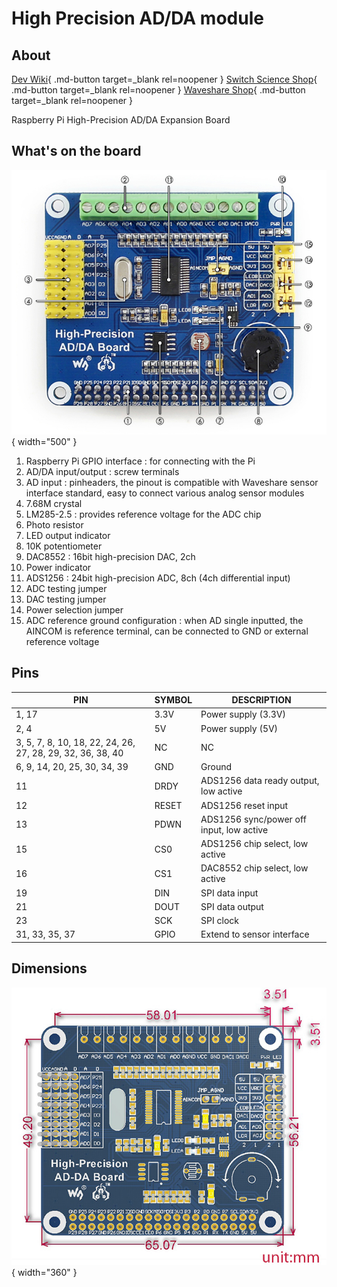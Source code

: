 # High Precision AD/DA module

## About
[Dev Wiki](https://www.waveshare.com/wiki/High-Precision_AD/DA_Board){ .md-button target=_blank rel=noopener }
[Switch Science Shop](https://www.switch-science.com/products/7539?srsltid=AfmBOoov_O4_5KQ-dzdoikI8PUBTkQR9psVJ4mIv1gOg4gdYmNRye9Ep){  .md-button target=_blank rel=noopener }
[Waveshare Shop](https://www.waveshare.com/high-precision-ad-da-board.htm){  .md-button target=_blank rel=noopener }

Raspberry Pi High-Precision AD/DA Expansion Board


## What's on the board

![High precision AD/DA board](../../images/High-Precision-AD-DA-Board-intro.jpg){ width="500" }

1. Raspberry Pi GPIO interface : for connecting with the Pi
2. AD/DA input/output : screw terminals
3. AD input : pinheaders, the pinout is compatible with Waveshare sensor interface standard, easy to connect various analog sensor modules
4. 7.68M crystal
5. LM285-2.5 : provides reference voltage for the ADC chip
6. Photo resistor
7. LED output indicator
8. 10K potentiometer
9. DAC8552 : 16bit high-precision DAC, 2ch
10. Power indicator
11. ADS1256 : 24bit high-precision ADC, 8ch (4ch differential input)
12. ADC testing jumper
13. DAC testing jumper
14. Power selection jumper
15. ADC reference ground configuration : when AD single inputted, the AINCOM is reference terminal, can be connected to GND or external reference voltage


## Pins
| PIN                                           | SYMBOL | DESCRIPTION                              |
|-----------------------------------------------|--------|------------------------------------------|
| 1, 17                                         | 3.3V   | Power supply (3.3V)                       |
| 2, 4                                          | 5V     | Power supply (5V)                         |
| 3, 5, 7, 8, 10, 18, 22, 24, 26, 27, 28, 29, 32, 36, 38, 40 | NC     | NC                                       |
| 6, 9, 14, 20, 25, 30, 34, 39                  | GND    | Ground                                   |
| 11                                            | DRDY   | ADS1256 data ready output, low active    |
| 12                                            | RESET  | ADS1256 reset input                      |
| 13                                            | PDWN   | ADS1256 sync/power off input, low active |
| 15                                            | CS0    | ADS1256 chip select, low active          |
| 16                                            | CS1    | DAC8552 chip select, low active          |
| 19                                            | DIN    | SPI data input                           |
| 21                                            | DOUT   | SPI data output                          |
| 23                                            | SCK    | SPI clock                                |
| 31, 33, 35, 37                                | GPIO   | Extend to sensor interface               |

## Dimensions
![High precision AD/DA board](../../images/High-Precision-AD-DA-Board-size.jpg){ width="360" }
